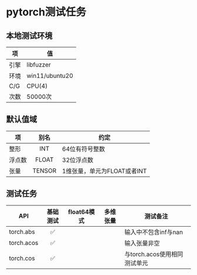 # pytorch测试任务

## 本地测试环境
|项|值|
|----|----|
|引擎|libfuzzer|
|环境|win11/ubuntu20|
|C/G|CPU(4)|
|次数|50000次|

## 默认值域
|项|别名|约定|
|----|:----:|----|
|整形|INT|64位有符号整数|
|浮点数|FLOAT|32位浮点数|
|张量|TENSOR|1维张量，单元为FLOAT或者INT|



## 测试任务
|API|基础测试|float64模式|多维张量|测试备注|
|----|:----:|:----:|:----:|----|
|torch\.abs| :white_check_mark: |  ||输入中不包含inf与nan|
|torch\.acos| :white_check_mark: | | |输入张量非空|
|torch\.cos| :white_check_mark: | | | 与torch.acos使用相同测试单元|

